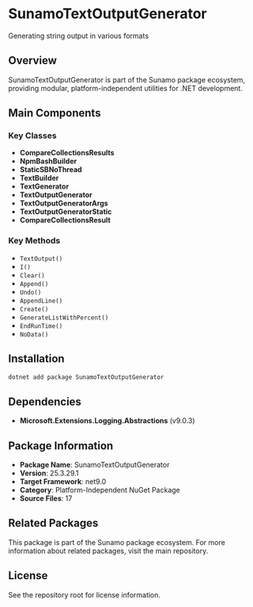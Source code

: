 # SunamoTextOutputGenerator

Generating string output in various formats

## Overview

SunamoTextOutputGenerator is part of the Sunamo package ecosystem, providing modular, platform-independent utilities for .NET development.

## Main Components

### Key Classes

- **CompareCollectionsResults**
- **NpmBashBuilder**
- **StaticSBNoThread**
- **TextBuilder**
- **TextGenerator**
- **TextOutputGenerator**
- **TextOutputGeneratorArgs**
- **TextOutputGeneratorStatic**
- **CompareCollectionsResult**

### Key Methods

- `TextOutput()`
- `I()`
- `Clear()`
- `Append()`
- `Undo()`
- `AppendLine()`
- `Create()`
- `GenerateListWithPercent()`
- `EndRunTime()`
- `NoData()`

## Installation

```bash
dotnet add package SunamoTextOutputGenerator
```

## Dependencies

- **Microsoft.Extensions.Logging.Abstractions** (v9.0.3)

## Package Information

- **Package Name**: SunamoTextOutputGenerator
- **Version**: 25.3.29.1
- **Target Framework**: net9.0
- **Category**: Platform-Independent NuGet Package
- **Source Files**: 17

## Related Packages

This package is part of the Sunamo package ecosystem. For more information about related packages, visit the main repository.

## License

See the repository root for license information.
